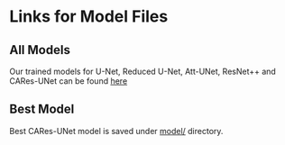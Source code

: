 # Links for Model Files

## All Models
Our trained models for U-Net, Reduced U-Net, Att-UNet, ResNet++ and CARes-UNet can be found [here]()

## Best Model
Best CARes-UNet model is saved under [model/](https://drive.google.com/file/d/1S4aKZxQZUTHJX5e8upGgSTy_3iJZYYRM/view?usp=sharing) directory.
